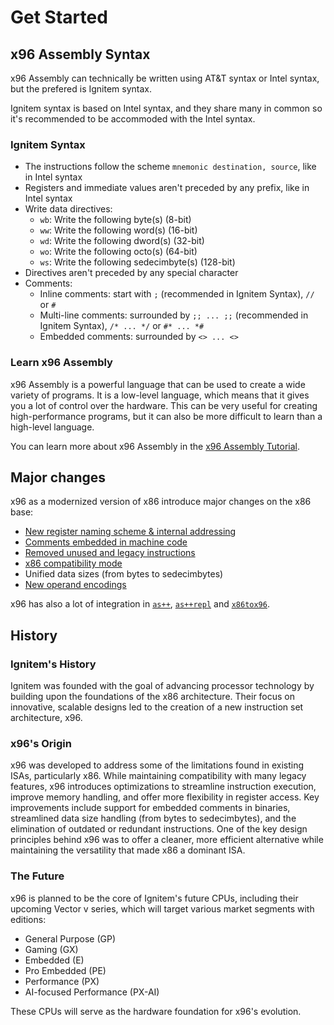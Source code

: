 # Get Started

## x96 Assembly Syntax

x96 Assembly can technically be written using AT&T syntax or Intel syntax, but the prefered is Ignitem syntax.

Ignitem syntax is based on Intel syntax, and they share many in common so it's recommended to be accommoded with the Intel syntax.

### Ignitem Syntax

- The instructions follow the scheme `mnemonic destination, source`, like in Intel syntax
- Registers and immediate values aren't preceded by any prefix, like in Intel syntax
- Write data directives:
	- `wb`: Write the following byte(s) (8-bit)
	- `ww`: Write the following word(s) (16-bit)
	- `wd`: Write the following dword(s) (32-bit)
	- `wo`: Write the following octo(s) (64-bit)
	- `ws`: Write the following sedecimbyte(s) (128-bit)
- Directives aren't preceded by any special character
- Comments:
	- Inline comments: start with `;` (recommended in Ignitem Syntax), `//` or `#`
	- Multi-line comments: surrounded by `;; ... ;;` (recommended in Ignitem Syntax), `/* ... */` or `#* ... *#`
	- Embedded comments: surrounded by `<> ... <>`

### Learn x96 Assembly

x96 Assembly is a powerful language that can be used to create a wide variety of programs. It is a low-level language, which means that it gives you a lot of control over the hardware. This can be very useful for creating high-performance programs, but it can also be more difficult to learn than a high-level language.

You can learn more about x96 Assembly in the [x96 Assembly Tutorial](./tutorials/x96_assembly.md).

## Major changes

x96 as a modernized version of x86 introduce major changes on the x86 base:

- [New register naming scheme & internal addressing](./registers.md)
- [Comments embedded in machine code](./embedded_comments.md)
- [Removed unused and legacy instructions](./removed_instructions.md)
- [x86 compatibility mode](./compatibility_mode.md)
- Unified data sizes (from bytes to sedecimbytes)
- [New operand encodings](./operand_encodings.md)

x96 has also a lot of integration in [`as++`](https://github.com/Ignitem/aspp), [`as++repl`](https://github.com/Ignitem/aspprepl) and [`x86tox96`](https://github.com/Ignitem/x86tox96).

## History

### Ignitem's History

Ignitem was founded with the goal of advancing processor technology by building upon the foundations of the x86 architecture. Their focus on innovative, scalable designs led to the creation of a new instruction set architecture, x96.

### x96's Origin

x96 was developed to address some of the limitations found in existing ISAs, particularly x86. While maintaining compatibility with many legacy features, x96 introduces optimizations to streamline instruction execution, improve memory handling, and offer more flexibility in register access. Key improvements include support for embedded comments in binaries, streamlined data size handling (from bytes to sedecimbytes), and the elimination of outdated or redundant instructions. One of the key design principles behind x96 was to offer a cleaner, more efficient alternative while maintaining the versatility that made x86 a dominant ISA.

### The Future

x96 is planned to be the core of Ignitem's future CPUs, including their upcoming Vector v series, which will target various market segments with editions:

- General Purpose (GP)
- Gaming (GX)
- Embedded (E)
- Pro Embedded (PE)
- Performance (PX)
- AI-focused Performance (PX-AI)

These CPUs will serve as the hardware foundation for x96's evolution.